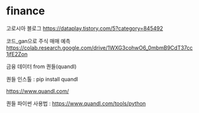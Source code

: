 # finance

고로시아 블로그
https://dataplay.tistory.com/5?category=845492

코드_gan으로 주식 매매 예측 
https://colab.research.google.com/drive/1WXG3cohwO6_0mbmB9CdT37cc1jfE2Zon

금융 데이터 from 퀀들(quandl)

퀀들 인스톨 : pip install quandl

https://www.quandl.com/

퀀들 파이썬 사용법 : https://www.quandl.com/tools/python
